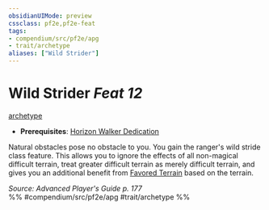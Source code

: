 ```yaml
---
obsidianUIMode: preview
cssclass: pf2e,pf2e-feat
tags:
- compendium/src/pf2e/apg
- trait/archetype
aliases: ["Wild Strider"]
---
```

# Wild Strider  *Feat 12*  
[archetype](../../Rules/traits/archetype.md)  

- **Prerequisites**: [Horizon Walker Dedication](horizon-walker-dedication-apg.md)

Natural obstacles pose no obstacle to you. You gain the ranger's wild stride class feature. This allows you to ignore the effects of all non-magical difficult terrain, treat greater difficult terrain as merely difficult terrain, and gives you an additional benefit from [Favored Terrain](favored-terrain.md) based on the terrain.

*Source: Advanced Player's Guide p. 177*  
%% #compendium/src/pf2e/apg #trait/archetype %%